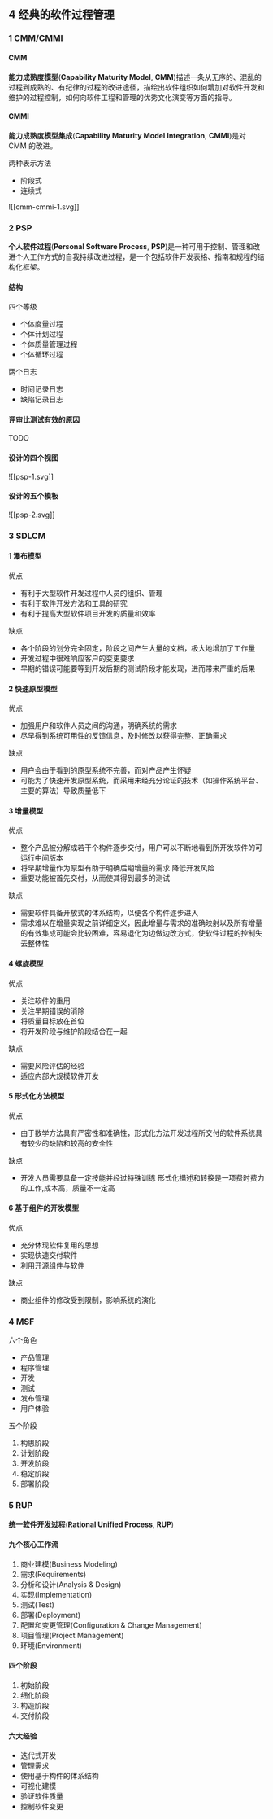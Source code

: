 ## 4 经典的软件过程管理

### 1 CMM/CMMI

#### CMM

**能力成熟度模型**(**Capability Maturity Model**, **CMM**)描述一条从无序的、混乱的过程到成熟的、有纪律的过程的改进途径，描绘出软件组织如何增加对软件开发和维护的过程控制，如何向软件工程和管理的优秀文化演变等方面的指导。

#### CMMI

**能力成熟度模型集成**(**Capability Maturity Model Integration**, **CMMI**)是对 CMM 的改进。

两种表示方法
- 阶段式
- 连续式

![[cmm-cmmi-1.svg]]

### 2 PSP

**个人软件过程**(**Personal Software Process**, **PSP**)是一种可用于控制、管理和改进个人工作方式的自我持续改进过程，是一个包括软件开发表格、指南和规程的结构化框架。

#### 结构

四个等级
- 个体度量过程
- 个体计划过程
- 个体质量管理过程
- 个体循环过程

两个日志
- 时间记录日志
- 缺陷记录日志

#### 评审比测试有效的原因

TODO

#### 设计的四个视图

![[psp-1.svg]]

#### 设计的五个模板

![[psp-2.svg]]

### 3 SDLCM

#### 1 瀑布模型

优点
- 有利于大型软件开发过程中人员的组织、管理
- 有利于软件开发方法和工具的研究
- 有利于提高大型软件项目开发的质量和效率

缺点
- 各个阶段的划分完全固定，阶段之间产生大量的文档，极大地增加了工作量
- 开发过程中很难响应客户的变更要求
- 早期的错误可能要等到开发后期的测试阶段才能发现，进而带来严重的后果

#### 2 快速原型模型

优点
- 加强用户和软件人员之间的沟通，明确系统的需求
- 尽早得到系统可用性的反馈信息，及时修改以获得完整、正确需求

缺点
- 用户会由于看到的原型系统不完善，而对产品产生怀疑
- 可能为了快速开发原型系统，而采用未经充分论证的技术（如操作系统平台、主要的算法）导致质量低下

#### 3 增量模型

优点
- 整个产品被分解成若干个构件逐步交付，用户可以不断地看到所开发软件的可运行中间版本
- 将早期增量作为原型有助于明确后期增量的需求
降低开发风险
- 重要功能被首先交付，从而使其得到最多的测试

缺点
- 需要软件具备开放式的体系结构，以便各个构件逐步进入
- 需求难以在增量实现之前详细定义，因此增量与需求的准确映射以及所有增量的有效集成可能会比较困难，容易退化为边做边改方式，使软件过程的控制失去整体性

#### 4 螺旋模型

优点
- 关注软件的重用
- 关注早期错误的消除
- 将质量目标放在首位
- 将开发阶段与维护阶段结合在一起

缺点
- 需要风险评估的经验
- 适应内部大规模软件开发

#### 5 形式化方法模型

优点
- 由于数学方法具有严密性和准确性，形式化方法开发过程所交付的软件系统具有较少的缺陷和较高的安全性

缺点
- 开发人员需要具备一定技能并经过特殊训练
形式化描述和转换是一项费时费力的工作,成本高，质量不一定高

#### 6 基于组件的开发模型

优点
- 充分体现软件复用的思想
- 实现快速交付软件
- 利用开源组件与软件

缺点
- 商业组件的修改受到限制，影响系统的演化

### 4 MSF

六个角色
- 产品管理
- 程序管理
- 开发
- 测试
- 发布管理
- 用户体验

五个阶段
1. 构思阶段
2. 计划阶段
3. 开发阶段
4. 稳定阶段
5. 部署阶段

### 5 RUP

**统一软件开发过程**(**Rational Unified Process**, **RUP**)

#### 九个核心工作流

1. 商业建模(Business Modeling)
2. 需求(Requirements)
3. 分析和设计(Analysis & Design)
4. 实现(Implementation)
5. 测试(Test)
6. 部署(Deployment)
7. 配置和变更管理(Configuration & Change Management)
8. 项目管理(Project Management)
9. 环境(Environment)

#### 四个阶段

1. 初始阶段
2. 细化阶段
3. 构造阶段
4. 交付阶段

#### 六大经验

- 迭代式开发
- 管理需求
- 使用基于构件的体系结构
- 可视化建模
- 验证软件质量
- 控制软件变更

